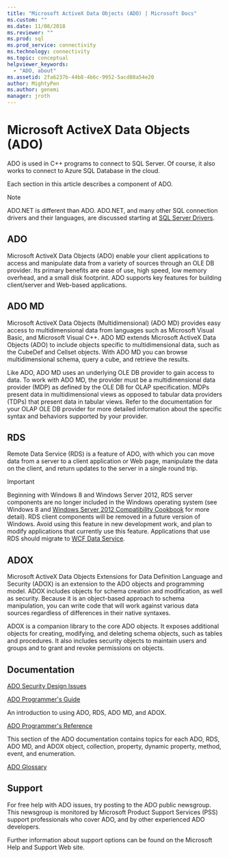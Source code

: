 ```yaml
---
title: "Microsoft ActiveX Data Objects (ADO) | Microsoft Docs"
ms.custom: ""
ms.date: 11/08/2018
ms.reviewer: ""
ms.prod: sql
ms.prod_service: connectivity
ms.technology: connectivity
ms.topic: conceptual
helpviewer_keywords: 
  - "ADO, about"
ms.assetid: 2fa6237b-44b8-4b6c-9952-5acd80a54e20
author: MightyPen
ms.author: genemi
manager: jroth
---
```

# Microsoft ActiveX Data Objects (ADO)

ADO is used in C++ programs to connect to SQL Server. Of course, it also works to connect to Azure SQL Database in the cloud.

Each section in this article describes a component of ADO.

> [!NOTE]
> ADO.NET is different than ADO. ADO.NET, and many other SQL connection drivers and their languages, are discussed starting at [SQL Server Drivers](../connect/sql-connection-libraries.md).

  
## ADO  
 Microsoft ActiveX Data Objects (ADO) enable your client applications to access and manipulate data from a variety of sources through an OLE DB provider. Its primary benefits are ease of use, high speed, low memory overhead, and a small disk footprint. ADO supports key features for building client/server and Web-based applications.  
  
## ADO MD  
 Microsoft ActiveX Data Objects (Multidimensional) (ADO MD) provides easy access to multidimensional data from languages such as Microsoft Visual Basic, and Microsoft Visual C++. ADO MD extends Microsoft ActiveX Data Objects (ADO) to include objects specific to multidimensional data, such as the CubeDef and Cellset objects. With ADO MD you can browse multidimensional schema, query a cube, and retrieve the results.  
  
 Like ADO, ADO MD uses an underlying OLE DB provider to gain access to data. To work with ADO MD, the provider must be a multidimensional data provider (MDP) as defined by the OLE DB for OLAP specification. MDPs present data in multidimensional views as opposed to tabular data providers (TDPs) that present data in tabular views. Refer to the documentation for your OLAP OLE DB provider for more detailed information about the specific syntax and behaviors supported by your provider.  
  
## RDS  
 Remote Data Service (RDS) is a feature of ADO, with which you can move data from a server to a client application or Web page, manipulate the data on the client, and return updates to the server in a single round trip.  
  
> [!IMPORTANT]
>  Beginning with Windows 8 and Windows Server 2012, RDS server components are no longer included in the Windows operating system (see Windows 8 and [Windows Server 2012 Compatibility Cookbook](https://www.microsoft.com/download/details.aspx?id=27416) for more detail). RDS client components will be removed in a future version of Windows. Avoid using this feature in new development work, and plan to modify applications that currently use this feature. Applications that use RDS should migrate to  [WCF Data Service](https://go.microsoft.com/fwlink/?LinkId=199565).  
  
## ADOX  
 Microsoft ActiveX Data Objects Extensions for Data Definition Language and Security (ADOX) is an extension to the ADO objects and programming model. ADOX includes objects for schema creation and modification, as well as security. Because it is an object-based approach to schema manipulation, you can write code that will work against various data sources regardless of differences in their native syntaxes.  
  
 ADOX is a companion library to the core ADO objects. It exposes additional objects for creating, modifying, and deleting schema objects, such as tables and procedures. It also includes security objects to maintain users and groups and to grant and revoke permissions on objects.  
  
## Documentation  
 [ADO Security Design Issues](../ado/guide/ado-security-design-issues.md)  
  
 [ADO Programmer's Guide](../ado/guide/ado-programmer-s-guide.md)  
  
 An introduction to using ADO, RDS, ADO MD, and ADOX.  
  
 [ADO Programmer's Reference](../ado/reference/ado-programmer-s-reference.md)  
  
 This section of the ADO documentation contains topics for each ADO, RDS, ADO MD, and ADOX object, collection, property, dynamic property, method, event, and enumeration.  
  
 [ADO Glossary](../ado/ado-glossary.md)  
  
## Support  
 For free help with ADO issues, try posting to the ADO public newsgroup. This newsgroup is monitored by Microsoft Product Support Services (PSS) support professionals who cover ADO, and by other experienced ADO developers.  
  
 Further information about support options can be found on the Microsoft Help and Support Web site.


